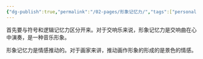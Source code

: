 ```yaml
---
{"dg-publish":true,"permalink":"/02-pages/形象记忆力/","tags":["personal/blog","哲学/艺术哲学","概念"]}
---
```


首先要与符号和逻辑记忆力区分开来。对于交响乐来说，形象记忆力是交响曲在心中演奏，是一种音乐形象。

形象记忆力是情感推动的。对于画家来讲，推动画作形象的形成的是景色的情感。